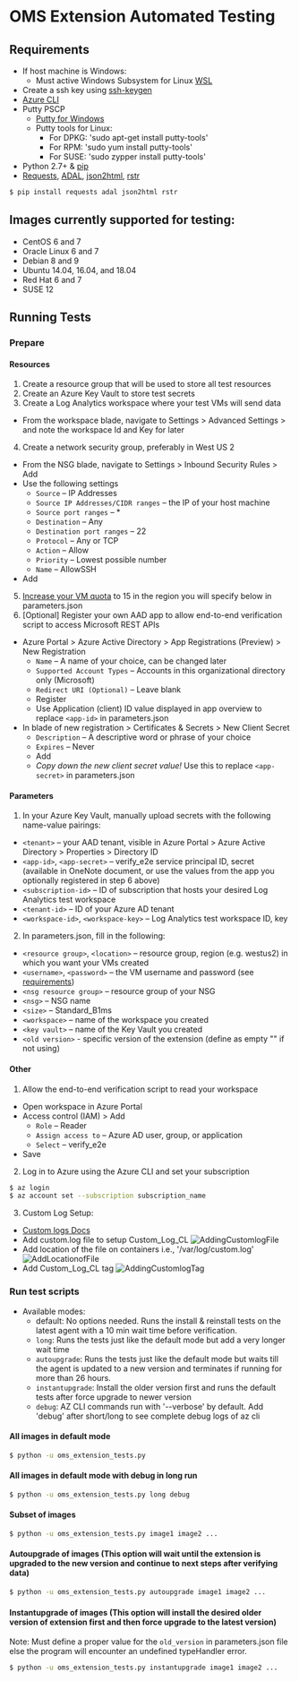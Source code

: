 
# OMS Extension Automated Testing

## Requirements

* If host machine is Windows:
  * Must active Windows Subsystem for Linux [WSL](https://docs.microsoft.com/en-us/windows/wsl/install-win10)
* Create a ssh key using [ssh-keygen](https://help.github.com/articles/generating-a-new-ssh-key-and-adding-it-to-the-ssh-agent/)
* [Azure CLI](https://docs.microsoft.com/en-us/cli/azure/install-azure-cli?view=azure-cli-latest)
* Putty PSCP
  * [Putty for Windows](https://www.putty.org/)
  * Putty tools for Linux:
    * For DPKG: 'sudo apt-get install putty-tools'
    * For RPM: 'sudo yum install putty-tools'
    * For SUSE: 'sudo zypper install putty-tools'
* Python 2.7+ & [pip](https://pip.pypa.io/en/stable/installing/)
* [Requests](http://docs.python-requests.org/en/master/), [ADAL](https://github.com/AzureAD/azure-activedirectory-library-for-python), [json2html](https://github.com/softvar/json2html), [rstr](https://pypi.org/project/rstr/)

```bash
$ pip install requests adal json2html rstr
```

## Images currently supported for testing:

* CentOS 6 and 7
* Oracle Linux 6 and 7
* Debian 8 and 9
* Ubuntu 14.04, 16.04, and 18.04
* Red Hat 6 and 7
* SUSE 12

## Running Tests

### Prepare

#### Resources

1. Create a resource group that will be used to store all test resources
2. Create an Azure Key Vault to store test secrets
3. Create a Log Analytics workspace where your test VMs will send data
  - From the workspace blade, navigate to Settings > Advanced Settings > and note the workspace Id and Key for later
4. Create a network security group, preferably in West US 2
  - From the NSG blade, navigate to Settings > Inbound Security Rules > Add
  - Use the following settings
    - `Source` – IP Addresses
    - `Source IP Addresses/CIDR ranges` – the IP of your host machine
    - `Source port ranges` – *
    - `Destination` – Any
    - `Destination port ranges` – 22
    - `Protocol` – Any or TCP
    - `Action` – Allow
    - `Priority` – Lowest possible number
    - `Name` – AllowSSH
  - Add
5. [Increase your VM quota](https://docs.microsoft.com/en-us/azure/azure-supportability/resource-manager-core-quotas-request) to 15 in the region you will specify below in parameters.json
6. [Optional] Register your own AAD app to allow end-to-end verification script to access Microsoft REST APIs
  - Azure Portal > Azure Active Directory > App Registrations (Preview) > New Registration
    - `Name` – A name of your choice, can be changed later
    - `Supported Account Types` – Accounts in this organizational directory only (Microsoft)
    - `Redirect URI (Optional)` – Leave blank
    - Register
    - Use Application (client) ID value displayed in app overview to replace `<app-id>` in parameters.json
  - In blade of new registration > Certificates & Secrets > New Client Secret
    - `Description` – A descriptive word or phrase of your choice
    - `Expires` – Never
    - Add
    - *Copy down the new client secret value!* Use this to replace `<app-secret>` in parameters.json

#### Parameters
1. In your Azure Key Vault, manually upload secrets with the following name-value pairings:
  - `<tenant>` – your AAD tenant, visible in Azure Portal > Azure Active Directory > Properties > Directory ID
  - `<app-id>`, `<app-secret>` – verify_e2e service principal ID, secret (available in OneNote document, or use the values from the app you optionally registered in step 6 above)
  - `<subscription-id>` – ID of subscription that hosts your desired Log Analytics test workspace
  - `<tenant-id>` – ID of your Azure AD tenant
  - `<workspace-id>`, `<workspace-key>` – Log Analytics test workspace ID, key  
2. In parameters.json, fill in the following:
  - `<resource group>`, `<location>` – resource group, region (e.g. westus2) in which you want your VMs created
  - `<username>`, `<password>` – the VM username and password (see [requirements](https://docs.microsoft.com/en-us/azure/virtual-machines/windows/faq#what-are-the-password-requirements-when-creating-a-vm))
  - `<nsg resource group>` – resource group of your NSG
  - `<nsg>` – NSG name
  - `<size>` – Standard_B1ms
  - `<workspace>` – name of the workspace you created
  - `<key vault>` – name of the Key Vault you created
  - `<old version>` - specific version of the extension (define as empty "" if not using)

#### Other
1. Allow the end-to-end verification script to read your workspace
  - Open workspace in Azure Portal
  - Access control (IAM) > Add
    - `Role` – Reader
    - `Assign access to` – Azure AD user, group, or application
    - `Select` – verify_e2e
  - Save
2. Log in to Azure using the Azure CLI and set your subscription

```bash
$ az login
$ az account set --subscription subscription_name
```

3. Custom Log Setup:
  - [Custom logs Docs](https://docs.microsoft.com/en-us/azure/log-analytics/log-analytics-data-sources-custom-logs)
  - Add custom.log file to setup Custom_Log_CL
    ![AddingCustomlogFile](pictures/AddingCustomlogFile.png?raw=true)
  - Add location of the file on containers i.e., '/var/log/custom.log'
    ![AddLocationofFile](pictures/AddLocationofFile.png?raw=true)
  - Add Custom_Log_CL tag
  ![AddingCustomlogTag](pictures/AddingCustomlogTag.png?raw=true)

### Run test scripts

- Available modes: 
  - default: No options needed. Runs the install & reinstall tests on the latest agent with a 10 min wait time before verification.
  - `long`: Runs the tests just like the default mode but add a very longer wait time
  - `autoupgrade`: Runs the tests just like the default mode but waits till the agent is updated to a new version and terminates if running for more than 26 hours.
  - `instantupgrade`: Install the older version first and runs the default tests after force upgrade to newer version
  - `debug`: AZ CLI commands run with '--verbose' by default. Add 'debug' after short/long to see complete debug logs of az cli

#### All images in default mode

```bash
$ python -u oms_extension_tests.py
```

#### All images in default mode with debug in long run

```bash
$ python -u oms_extension_tests.py long debug
```

#### Subset of images

```bash
$ python -u oms_extension_tests.py image1 image2 ...
```

#### Autoupgrade of images (This option will wait until the extension is upgraded to the new version and continue to next steps after verifying data)

```bash
$ python -u oms_extension_tests.py autoupgrade image1 image2 ...
```

#### Instantupgrade of images (This option will install the desired older version of extension first and then force upgrade to the latest version)

Note: Must define a proper value for the `old_version` in parameters.json file else the program will encounter an undefined typeHandler error.

```bash
$ python -u oms_extension_tests.py instantupgrade image1 image2 ...
```
